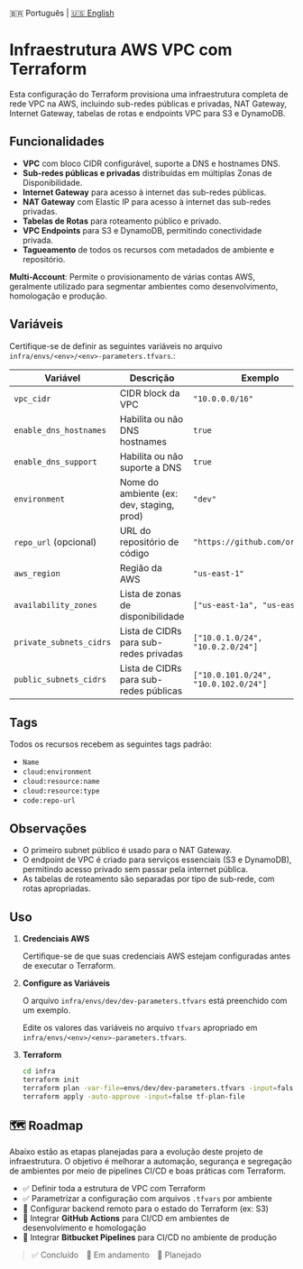 🇧🇷 Português | [🇺🇸 English](./README-en.md)

# Infraestrutura AWS VPC com Terraform

Esta configuração do Terraform provisiona uma infraestrutura completa de rede VPC na AWS, incluindo sub-redes públicas e privadas, NAT Gateway, Internet Gateway, tabelas de rotas e endpoints VPC para S3 e DynamoDB.

## Funcionalidades

- **VPC** com bloco CIDR configurável, suporte a DNS e hostnames DNS.
- **Sub-redes públicas e privadas** distribuídas em múltiplas Zonas de Disponibilidade.
- **Internet Gateway** para acesso à internet das sub-redes públicas.
- **NAT Gateway** com Elastic IP para acesso à internet das sub-redes privadas.
- **Tabelas de Rotas** para roteamento público e privado.
- **VPC Endpoints** para S3 e DynamoDB, permitindo conectividade privada.
- **Tagueamento** de todos os recursos com metadados de ambiente e repositório.

**Multi-Account**: Permite o provisionamento de várias contas AWS, geralmente utilizado para segmentar ambientes como desenvolvimento, homologação e produção.

## Variáveis
Certifique-se de definir as seguintes variáveis no arquivo `infra/envs/<env>/<env>-parameters.tfvars`.:

| Variável                 | Descrição                                              | Exemplo                            |
|--------------------------|--------------------------------------------------------|------------------------------------|
| `vpc_cidr`               | CIDR block da VPC                                      | `"10.0.0.0/16"`                    |
| `enable_dns_hostnames`   | Habilita ou não DNS hostnames                          | `true`                             |
| `enable_dns_support`     | Habilita ou não suporte a DNS                          | `true`                             |
| `environment`            | Nome do ambiente (ex: dev, staging, prod)             | `"dev"`                            |
| `repo_url`  (opcional)             | URL do repositório de código                          | `"https://github.com/org/repo"`    |
| `aws_region`             | Região da AWS                                          | `"us-east-1"`                      |
| `availability_zones`     | Lista de zonas de disponibilidade                      | `["us-east-1a", "us-east-1b"]`     |
| `private_subnets_cidrs`  | Lista de CIDRs para sub-redes privadas                 | `["10.0.1.0/24", "10.0.2.0/24"]`   |
| `public_subnets_cidrs`   | Lista de CIDRs para sub-redes públicas                 | `["10.0.101.0/24", "10.0.102.0/24"]`|


## Tags
Todos os recursos recebem as seguintes tags padrão:

- `Name`
- `cloud:environment`
- `cloud:resource:name`
- `cloud:resource:type`
- `code:repo-url`

## Observações
- O primeiro subnet público é usado para o NAT Gateway.
- O endpoint de VPC é criado para serviços essenciais (S3 e DynamoDB), permitindo acesso privado sem passar pela internet pública.
- As tabelas de roteamento são separadas por tipo de sub-rede, com rotas apropriadas. 

## Uso

1. **Credenciais AWS**

    Certifique-se de que suas credenciais AWS estejam configuradas antes de executar o Terraform.

1. **Configure as Variáveis**

    O arquivo `infra/envs/dev/dev-parameters.tfvars` está preenchido com um exemplo.
    
    Edite os valores das variáveis no arquivo `tfvars` apropriado em `infra/envs/<env>/<env>-parameters.tfvars`.

2. **Terraform**

   ```sh
   cd infra
   terraform init
   terraform plan -var-file=envs/dev/dev-parameters.tfvars -input=false -out=tf-plan-file
   terraform apply -auto-approve -input=false tf-plan-file
   ```

## 🗺️ Roadmap

Abaixo estão as etapas planejadas para a evolução deste projeto de infraestrutura. O objetivo é melhorar a automação, segurança e segregação de ambientes por meio de pipelines CI/CD e boas práticas com Terraform.

- ✅ Definir toda a estrutura de VPC com Terraform
- ✅ Parametrizar a configuração com arquivos `.tfvars` por ambiente
- 🔄 Configurar backend remoto para o estado do Terraform (ex: S3)
- 📝 Integrar **GitHub Actions** para CI/CD em ambientes de desenvolvimento e homologação
- 📝 Integrar **Bitbucket Pipelines** para CI/CD no ambiente de produção

> ✅ Concluído 🔄 Em andamento 📝 Planejado
